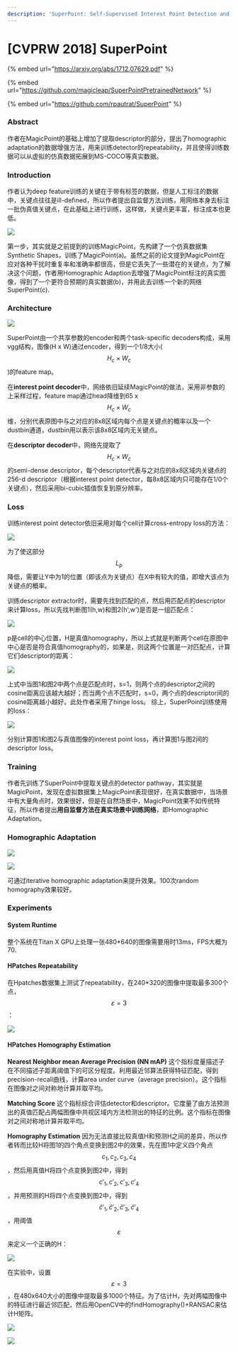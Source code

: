 ```yaml
---
description: 'SuperPoint: Self-Supervised Interest Point Detection and Description'
---
```


# \[CVPRW 2018] SuperPoint

{% embed url="https://arxiv.org/abs/1712.07629.pdf" %}

{% embed url="https://github.com/magicleap/SuperPointPretrainedNetwork" %}

{% embed url="https://github.com/rpautrat/SuperPoint" %}

### Abstract

作者在MagicPoint的基础上增加了提取descriptor的部分，提出了homographic adaptation的数据增强方法，用来训练detector的repeatability，并且使得训练数据可以从虚拟的仿真数据拓展到MS-COCO等真实数据。

### Introduction

作者认为deep feature训练的关键在于带有标签的数据，但是人工标注的数据中，关键点往往是ill-defined，所以作者提出自监督方法训练，用网络本身去标注一批伪真值关键点，在此基础上进行训练，这样做，关键点更丰富，标注成本也更低。&#x20;

![](<../../.gitbook/assets/image (1014).png>)

第一步，其实就是之前提到的训练MagicPoint，先构建了一个仿真数据集Synthetic Shapes，训练了MagicPoint(a)。虽然之前的论文提到MagicPoint在应对各种干扰时重复率和准确率都很高，但是它丢失了一些潜在的关键点，为了解决这个问题，作者用Homographic Adaption去增强了MagicPoint标注的真实图像，得到了一个更符合预期的真实数据(b)，并用此去训练一个新的网络SuperPoint(c).

### Architecture

![](<../../.gitbook/assets/image (3).png>)

SuperPoint由一个共享参数的encoder和两个task-specific decoders构成，采用vgg结构，图像(H x W)通过encoder，得到一个1/8大小($$H_c \times W_c$$)的feature map。&#x20;

在**interest point decoder**中，网络依旧延续MagicPoint的做法，采用非参数的上采样过程，feature map通过head降维到65 x $$H_c \times W_c$$维，分别代表原图中与之对应的8x8区域内每个点是关键点的概率以及一个dustbin通道，dustbin用以表示该8x8区域内无关键点。&#x20;

在**descriptor decoder**中，网络先提取了$$H_c \times W_c$$的semi-dense descriptor，每个descriptor代表与之对应的8x8区域内关键点的256-d descriptor（根据interest point detector，每8x8区域内只可能存在1/0个关键点），然后采用bi-cubic插值恢复到原分辨率。

### Loss

训练interest point detector依旧采用对每个cell计算cross-entropy loss的方法：&#x20;

![](<../../.gitbook/assets/image (534).png>)

为了使这部分$$L_p$$降低，需要让Y中为1的位置（即该点为关键点）在X中有较大的值，即增大该点为关键点的概率。&#x20;

训练descriptor extractor时，需要先找到匹配的点，然后用匹配点的descriptor来计算loss，所以先找判断图1(h,w)和图2(h',w')是否是一组匹配点：&#x20;

![](<../../.gitbook/assets/image (857).png>)

p是cell的中心位置，H是真值homography，所以上式就是判断两个cell在原图中中心是否是符合真值homography的，如果是，则这两个位置是一对匹配点，计算它们descriptor的距离：&#x20;

![](<../../.gitbook/assets/image (1020).png>)

上式中当图1和图2中两个点是匹配点时，s=1，则两个点的descriptor之间的cosine距离应该越大越好；而当两个点不匹配时，s=0，两个点的descriptor间的cosine距离越小越好。此处作者采用了hinge loss。 综上，SuperPoint训练使用的loss：&#x20;

![](<../../.gitbook/assets/image (39).png>)

分别计算图1和图2与真值图像的interest point loss，再计算图1与图2间的descriptor loss。

### Training

作者先训练了SuperPoint中提取关键点的detector pathway，其实就是MagicPoint，发现在虚拟数据集上MagicPoint表现很好，在真实数据中，当场景中有大量角点时，效果很好，但是在自然场景中，MagicPoint效果不如传统特征，所以作者提出**用自监督方法在真实场景中训练网络**，即Homographic Adaptation。

### Homographic Adaptation

![](<../../.gitbook/assets/image (520).png>)

![](../../.gitbook/assets/1638243423573.png)

可通过iterative homographic adaptation来提升效果。100次random homography效果较好。

### Experiments

#### System Runtime

整个系统在Titan X GPU上处理一张480\*640的图像需要用时13ms，FPS大概为70.

#### HPatches Repeatability

在Hpatches数据集上测试了repeatability，在240\*320的图像中提取最多300个点，$$\varepsilon=3$$：&#x20;

![](<../../.gitbook/assets/image (508).png>)

#### HPatches Homography Estimation

**Nearest Neighbor mean Average Precision (NN mAP)** 这个指标度量描述子在不同描述子距离阈值下的可区分程度。利用最近邻算法获得特征匹配，得到precision-recall曲线，计算area under curve（average precision）。这个指标在图像对之间对称地计算并取平均。&#x20;

**Matching Score** 这个指标综合评估detector和descriptor。它度量了由方法预测出的真值匹配占两幅图像中共视区域内方法检测出的特征的比例。这个指标在图像对之间对称地计算并取平均。&#x20;

**Homography Estimation** 因为无法直接比较真值H和预测H之间的差异，所以作者转而比较H将图1的四个角点变换到图2中的效果，先在图1中定义四个角点$$c_1,c_2,c_3,c_4$$，然后用真值H将四个点变换到图2中，得到$$c'_1,c'_2,c'_3,c'_4$$，并用预测的H将四个点变换到图2中，得到$$\hat{c}'_1,\hat{c}'_2,\hat{c}'_3,\hat{c}'_4$$，用阈值$$\varepsilon$$来定义一个正确的H：

![](../../.gitbook/assets/1638268886905.png)

在实验中，设置$$\varepsilon=3$$，在480x640大小的图像中提取最多1000个特征。为了估计H，先对两幅图像中的特征进行最近邻匹配，然后用OpenCV中的findHomography()+RANSAC来估计H矩阵。

![](<../../.gitbook/assets/image (198).png>)

![](../../.gitbook/assets/1638269256785.png)
